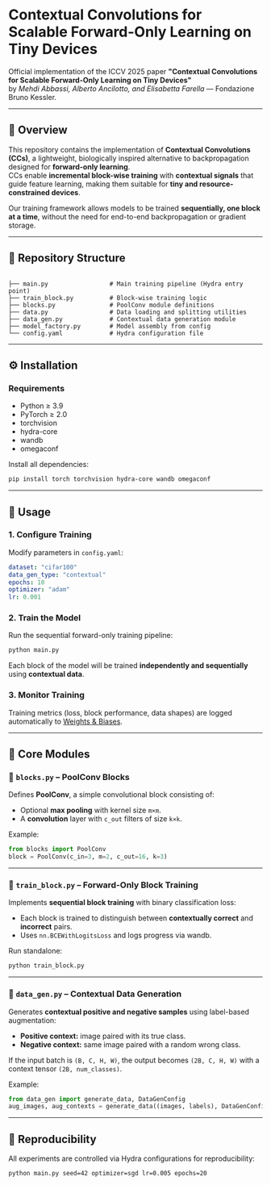 # Contextual Convolutions for Scalable Forward-Only Learning on Tiny Devices

Official implementation of the ICCV 2025 paper **"Contextual Convolutions for Scalable Forward-Only Learning on Tiny Devices"**  
by *Mehdi Abbassi, Alberto Ancilotto, and Elisabetta Farella* — Fondazione Bruno Kessler.

---

## 🧠 Overview
This repository contains the implementation of **Contextual Convolutions (CCs)**, a lightweight, biologically inspired alternative to backpropagation designed for **forward-only learning**.  
CCs enable **incremental block-wise training** with **contextual signals** that guide feature learning, making them suitable for **tiny and resource-constrained devices**.

Our training framework allows models to be trained **sequentially, one block at a time**, without the need for end-to-end backpropagation or gradient storage.

---

## 📁 Repository Structure
```

├── main.py                 # Main training pipeline (Hydra entry point)
├── train_block.py          # Block-wise training logic
├── blocks.py               # PoolConv module definitions
├── data.py                 # Data loading and splitting utilities
├── data_gen.py             # Contextual data generation module
├── model_factory.py        # Model assembly from config
└── config.yaml             # Hydra configuration file

````

---

## ⚙️ Installation
### Requirements
- Python ≥ 3.9  
- PyTorch ≥ 2.0  
- torchvision  
- hydra-core  
- wandb  
- omegaconf  

Install all dependencies:
```bash
pip install torch torchvision hydra-core wandb omegaconf
````

---

## 🚀 Usage

### 1. Configure Training

Modify parameters in `config.yaml`:

```yaml
dataset: "cifar100"
data_gen_type: "contextual"
epochs: 10
optimizer: "adam"
lr: 0.001
```

### 2. Train the Model

Run the sequential forward-only training pipeline:

```bash
python main.py
```

Each block of the model will be trained **independently and sequentially** using **contextual data**.

### 3. Monitor Training

Training metrics (loss, block performance, data shapes) are logged automatically to [Weights & Biases](https://wandb.ai).

---

## 🧩 Core Modules

### 🧱 `blocks.py` – PoolConv Blocks

Defines **PoolConv**, a simple convolutional block consisting of:

* Optional **max pooling** with kernel size `m×m`.
* A **convolution** layer with `c_out` filters of size `k×k`.

Example:

```python
from blocks import PoolConv
block = PoolConv(c_in=3, m=2, c_out=16, k=3)
```

---

### 🔁 `train_block.py` – Forward-Only Block Training

Implements **sequential block training** with binary classification loss:

* Each block is trained to distinguish between **contextually correct** and **incorrect** pairs.
* Uses `nn.BCEWithLogitsLoss` and logs progress via wandb.

Run standalone:

```bash
python train_block.py
```

---

### 🧩 `data_gen.py` – Contextual Data Generation

Generates **contextual positive and negative samples** using label-based augmentation:

* **Positive context:** image paired with its true class.
* **Negative context:** same image paired with a random wrong class.

If the input batch is `(B, C, H, W)`, the output becomes `(2B, C, H, W)` with a context tensor `(2B, num_classes)`.

Example:

```python
from data_gen import generate_data, DataGenConfig
aug_images, aug_contexts = generate_data((images, labels), DataGenConfig())
```

---

## 🧪 Reproducibility

All experiments are controlled via Hydra configurations for reproducibility:

```bash
python main.py seed=42 optimizer=sgd lr=0.005 epochs=20
```

<!-- ---

## 📄 Citation

If you find this work useful, please cite:

```bibtex
@inproceedings{abbassi2025contextual,
  title={Contextual Convolutions for Scalable Forward-Only Learning on Tiny Devices},
  author={Abbassi, Mehdi and Ancilotto, Alberto and Farella, Elisabetta},
  booktitle={Proceedings of the IEEE/CVF International Conference on Computer Vision (ICCV)},
  year={2025}
}
``` -->
